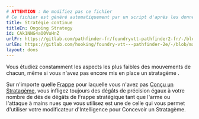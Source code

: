 ```yaml
---
# ATTENTION : Ne modifiez pas ce fichier
# Ce fichier est généré automatiquement par un script d'après les données du module Foundry VTT officiel et de sa traduction
title: Stratégie continue
titleEn: Ongoing Strategy
id: CAk1NNG4aO0VuHnZ
urlFr: https://gitlab.com/pathfinder-fr/foundryvtt-pathfinder2-fr/-/blob/master/data/feats/CAk1NNG4aO0VuHnZ.htm
urlEn: https://gitlab.com/hooking/foundry-vtt---pathfinder-2e/-/blob/master/packs/data/feats.db/ongoing-strategy.json
layout: dons
---
```

Vous étudiez constamment les aspects les plus faibles des mouvements de chacun, même si vous n'avez pas encore mis en place un stratagème .

Sur n'importe quelle [Frappe](../actions/frapper.html) pour laquelle vous n'avez pas [Conçu un Stratagème](../actions/concevoir-un-stratagème.html), vous infligez toujours des dégâts de précision égaux à votre nombre de dés de dégâts de Frappe stratégique tant que l'arme ou l'attaque à mains nues que vous utilisez est une de celle qui vous permet d'utiliser votre modificateur d'Intelligence pour Concevoir un Stratagème.
